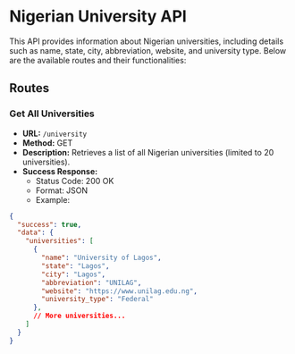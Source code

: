 # Nigerian University API

This API provides information about Nigerian universities, including details such as name, state, city, abbreviation, website, and university type. Below are the available routes and their functionalities:

## Routes

### Get All Universities

- **URL:** `/university`
- **Method:** GET
- **Description:** Retrieves a list of all Nigerian universities (limited to 20 universities).
- **Success Response:**
  - Status Code: 200 OK
  - Format: JSON
  - Example:

```json
{
  "success": true,
  "data": {
    "universities": [
      {
        "name": "University of Lagos",
        "state": "Lagos",
        "city": "Lagos",
        "abbreviation": "UNILAG",
        "website": "https://www.unilag.edu.ng",
        "university_type": "Federal"
      },
      // More universities...
    ]
  }
}


